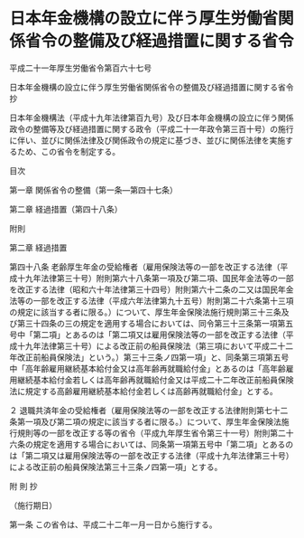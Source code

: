 # 日本年金機構の設立に伴う厚生労働省関係省令の整備及び経過措置に関する省令

平成二十一年厚生労働省令第百六十七号

日本年金機構の設立に伴う厚生労働省関係省令の整備及び経過措置に関する省令 抄

日本年金機構法（平成十九年法律第百九号）及び日本年金機構の設立に伴う関係政令の整備等及び経過措置に関する政令（平成二十一年政令第三百十号）の施行に伴い、並びに関係法律及び関係政令の規定に基づき、並びに関係法律を実施するため、この省令を制定する。

目次

第一章 関係省令の整備（第一条―第四十七条）

第二章 経過措置（第四十八条）

附則

第二章 経過措置

第四十八条 老齢厚生年金の受給権者（雇用保険法等の一部を改正する法律（平成十九年法律第三十号）附則第六十八条第一項及び第二項、国民年金法等の一部を改正する法律（昭和六十年法律第三十四号）附則第六十二条の二又は国民年金法等の一部を改正する法律（平成六年法律第九十五号）附則第二十六条第十三項の規定に該当する者に限る。）について、厚生年金保険法施行規則第三十三条及び第三十四条の三の規定を適用する場合においては、同令第三十三条第一項第五号中「第二項」とあるのは「第二項又は雇用保険法等の一部を改正する法律（平成十九年法律第三十号）による改正前の船員保険法（第三項において平成二十二年改正前船員保険法」という。）第三十三条ノ四第一項」と、同条第三項第五号中「高年齢雇用継続基本給付金又は高年齢再就職給付金」とあるのは「高年齢雇用継続基本給付金若しくは高年齢再就職給付金又は平成二十二年改正前船員保険法に規定する高齢雇用継続基本給付金若しくは高齢再就職給付金」とする。

２ 退職共済年金の受給権者（雇用保険法等の一部を改正する法律附則第七十二条第一項及び第二項の規定に該当する者に限る。）について、厚生年金保険法施行規則等の一部を改正する等の省令（平成九年厚生省令第三十一号）附則第二十六条の規定を適用する場合においては、同条第一項第五号中「第二項」とあるのは「第二項又は雇用保険法等の一部を改正する法律（平成十九年法律第三十号）による改正前の船員保険法第三十三条ノ四第一項」とする。

附 則 抄

（施行期日）

第一条 この省令は、平成二十二年一月一日から施行する。
